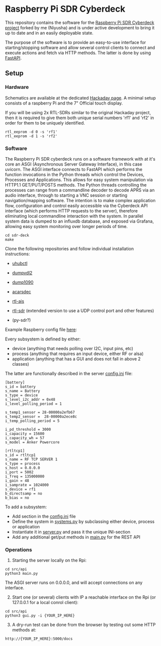 # Raspberry Pi SDR Cyberdeck

This repository contains the software for the [Raspberry Pi SDR Cyberdeck project](https://hackaday.io/project/174301-raspberry-pi-sdr-cyberdeck) forked by me (Niyusha) and is under active development to bring it up to date and in an easily deployable state.

The purpose of the software is to provide an easy-to-use interface for starting/stopping software and allow several control clients to connect and
execute actions and fetch via HTTP methods. The latter is done by using [FastAPI](https://fastapi.tiangolo.com/).


## Setup

### Hardware

Schematics are available at the dedicated [Hackaday page](https://hackaday.io/project/174301-raspberry-pi-sdr-cyberdeck).
A minimal setup consists of a raspberry Pi and the 7" Official touch display.

If you will be using 2x RTL-SDRs similar to the original Hackaday project, then it is required to give them both unique serial numbers 'rf1' and 'rf2' in order for them to be uniquely identified.
```
rtl_eeprom -d 0 -s 'rf1'
rtl_eeprom -d 1 -s 'rf2'
```

### Software


The Raspberry Pi SDR cyberdeck runs on a software framework with at it's core an ASGI (Asynchronous Server Gateway Interface), in this case uvicorn. The ASGI interface connects to FastAPI which performs the function invocations in the Python threads which control the Devices, Processes and Applications. This allows for easy system manipulation via HTTP1.1 GET/PUT/POSTS methods. The Python threads controlling the processes can range from a commandline decoder to decode APRS via an audio interface, through to starting a VNC session or starting navigation/mapping software. The intention is to make complex application flow, configuration and control easily accessible via the Cyberdeck API interface (which performs HTTP requests to the server), therefore eliminating local commandline interaction with the system. In parallel system data is dumped to an influxdb database, and exposed via Grafana, allowing easy system monitoring over longer periods of time.

```
cd sdr-deck
make
```

Clone the following repositories and follow individual installation instructions:
- [uhubctl](https://github.com/mvp/uhubctl)
- [dumpvdl2](https://github.com/szpajder/dumpvdl2)
- [dump1090](https://github.com/antirez/dump1090)
- [acarsdec](https://github.com/TLeconte/acarsdec)
- [rtl-ais](https://github.com/dgiardini/rtl-ais)
- [rtl-sdr](https://github.com/sysrun/rtl-sdr) (extended version to use a UDP control port and other features)
  
- (py-sdr?)

Example Raspberry config file [here](config/config.txt):


Every subsystem is defined by either:
- device (anything that needs polling over I2C, input pins, etc)
- process (anything that requires an input device, either RF or alsa)
- application (anything that has a GUI and does not fall in above 2 classes)

The latter are functionally described in the server [config.ini](src/api/config.ini) file:

```
[battery]
s_id = battery
s_name = Battery
s_type = device
s_level_i2c_addr = 0x48
i_level_polling_period = 1

s_temp1_sensor = 28-00000a2efb67
s_temp2_sensor =  28-00000a2ece8c
i_temp_polling_period = 5

i_pd_threshold = 3000
i_capacity = 15600
i_capacity_wh = 57
s_model = Anker Powercore

[rtltcp1]
s_id = rtltcp1
s_name = RF TCP SERVER 1
s_type = process
s_host = 0.0.0.0
i_port = 5002
i_freq = 135000000
i_gain = 48
i_samprate = 1024000
s_device = rf1
b_directsamp = no
b_bias = no
```

To add a subsystem:
- Add section in the [config.ini](src/api/config.ini) file
- Define the system in [systems.py](src/api/systems.py) by subclassing either device, process or application
- Instantiate it in [server.py](src/api/server.py) and pass it the unique INI-section
- Add any additional get/put methods in [main.py](src/api/main.py) for the REST API


### Operations

1) Starting the server locally on the Rpi:
```
cd src/api
python3 main.py
```
The ASGI server runs on 0.0.0.0, and will accept connections on any interface.


2) Start one (or several) clients with IP a reachable interface on the Rpi (or 127.0.0.1 for a local conrol client):
```
cd src/api
python3 gui.py -i {YOUR_IP_HERE}
```

3) A dry-run test can be done from the browser by testing out some HTTP methods at:
```
http://{YOUR_IP_HERE}:5000/docs
```
